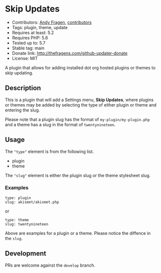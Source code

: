 # Skip Updates

* Contributors: [Andy Fragen](https://github.com/afragen), [contributors](https://github.com/afragen/skip-updates/graphs/contributors)
* Tags: plugin, theme, update
* Requires at least: 5.2
* Requires PHP: 5.6
* Tested up to: 5.7
* Stable tag: main
* Donate link: http://thefragens.com/github-updater-donate
* License: MIT

A plugin that allows for adding installed dot org hosted plugins or themes to skip updating.

## Description

This is a plugin that will add a Settings menu, **Skip Updates**, where plugins or themes may be added by selecting the type of either plugin or theme and entering the slug.

Please note that a plugin slug has the format of `my-plugin/my-plugin.php` and a theme has a slug in the format of `twentynineteen`.

## Usage

The `"type"` element is from the following list.

* plugin
* theme

The `"slug"` element is either the plugin slug or the theme stylesheet slug.

### Examples

```
type: plugin
slug: akismet/akismet.php
```

or

```
type: theme
slug: twentynineteen
```

Above are examples for a plugin or a theme. Please notice the diffence in the `slug`.

## Development
PRs are welcome against the `develop` branch.
